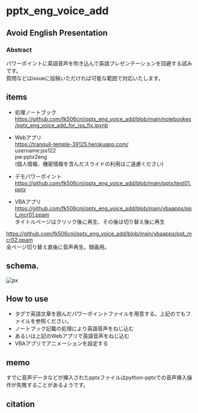 # pptx_eng_voice_add
## Avoid English Presentation

### Abstract
パワーポイントに英語音声を吹き込んで英語プレゼンテーションを回避する試みです。  
質問などはissueに投稿いただければ可能な範囲で対応いたします。


## items
* 処理ノートブック  
https://github.com/fk506cni/pptx_eng_voice_add/blob/main/notebookes/pptx_eng_voice_add_for_jss_fix.ipynb

* Webアプリ  
https://tranquil-temple-39125.herokuapp.com/  
username:jss122  
pw:pptx2eng  
(個人情報、機密情報を含んだスライドの利用はご遠慮ください)  

* デモパワーポイント  
https://github.com/fk506cni/pptx_eng_voice_add/blob/main/pptx/test01.pptx

* VBAアプリ  
https://github.com/fk506cni/pptx_eng_voice_add/blob/main/vbaapps/ppt_mcr01.ppam  
タイトルページはクリック後に再生、その後は切り替え後に再生  

https://github.com/fk506cni/pptx_eng_voice_add/blob/main/vbaapps/ppt_mcr02.ppam  
全ページ切り替え直後に音声再生。録画用。  


## schema.

![px](https://user-images.githubusercontent.com/36837418/155833220-f204c0ab-807d-4779-a5f4-bae78be162d1.png)


## How to use

* タグで英語文章を囲んだパワーポイントファイルを用意する。上記のでもファイルを参照ください。
* ノートブック記載の処理により英語音声をねじ込む
* あるいは上記のWebアプリで英語音声をねじ込む
* VBAアプリでアニメーションを設定する

## memo
すでに音声データなどが挿入されたpptxファイルはpython-pptxでの音声挿入操作が失敗することがあるようです。

## citation
